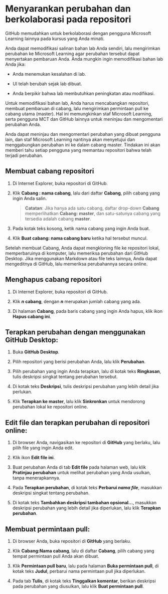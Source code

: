 # Menyarankan perubahan dan berkolaborasi pada repositori

GitHub memudahkan untuk berkolaborasi dengan pengguna Microsoft Learning lainnya pada kursus yang Anda minati. 

Anda dapat memodifikasi salinan bahan lab Anda sendiri, lalu mengirimkan perubahan ke Microsoft Learning agar perubahan tersebut dapat menyertakan pembaruan Anda. Anda mungkin ingin memodifikasi bahan lab Anda jika:

- Anda menemukan kesalahan di lab. 

- UI telah berubah sejak lab dibuat. 

- Anda berpikir bahwa lab membutuhkan peningkatan atau modifikasi.

Untuk memodifikasi bahan lab, Anda harus mencabangkan repositori, membuat pembaruan di cabang, lalu mengirimkan permintaan pull ke cabang utama (master). Hal ini memungkinkan staf Microsoft Learning, serta pengguna MCT dan GitHub lainnya untuk meninjau dan mengomentari perubahan Anda. 

Anda dapat meninjau dan mengomentari perubahan yang dibuat pengguna lain, dan staf Microsoft Learning nantinya akan menyetujui dan menggabungkan perubahan ini ke dalam cabang master. Tindakan ini akan memberi tahu setiap pengguna yang memantau repositori bahwa telah terjadi perubahan.

## Membuat cabang repositori

1.  Di Internet Explorer, buka repositori di GitHub.

1.  Klik **Cabang : nama cabang**, lalu dari daftar **Cabang**, pilih cabang yang ingin Anda salin.

    > **Catatan**: Jika hanya ada satu cabang, daftar drop-down **Cabang** memperlihatkan **Cabang: master**, dan satu-satunya cabang yang tersedia adalah cabang **master**.

3.  Pada kotak teks kosong, ketik nama cabang yang ingin Anda buat.

4.  Klik **Buat cabang: nama cabang baru** ketika hal tersebut muncul.

Setelah membuat Cabang, Anda dapat mengkloning file ke repositori lokal, memperbaruinya di komputer, lalu memeriksa perubahan dari GitHub Desktop. Jika menggunakan Markdown atau file teks lainnya, Anda dapat mengeditnya di GitHub, lalu memeriksa perubahannya secara online.

## Menghapus cabang repositori

1.  Di Internet Explorer, buka repositori di GitHub.

2.  Klik ***n* cabang**, dengan ***n*** merupakan jumlah cabang yang ada.

3.  Di halaman **Cabang**, pada baris cabang yang ingin Anda hapus, klik ikon **Hapus cabang ini**.

## Terapkan perubahan dengan menggunakan GitHub Desktop:

1.  Buka **GitHub Desktop**.

2.  Pilih repositori yang berisi perubahan Anda, lalu klik **Perubahan**.

3.  Pilih perubahan yang ingin Anda terapkan, lalu di kotak teks **Ringkasan**, tulis deskripsi singkat tentang perubahan tersebut.

4.  Di kotak teks **Deskripsi**, tulis deskripsi perubahan yang lebih detail jika perlukan.

5.  Klik **Terapkan ke master**, lalu klik **Sinkronkan** untuk mendorong perubahan lokal ke repositori online.

## Edit file dan terapkan perubahan di repositori online:

1.  Di browser Anda, navigasikan ke repositori di **GitHub** yang berlaku, lalu pilih file yang ingin Anda edit.

2.  Klik ikon **Edit file ini**.

3.  Buat perubahan Anda di tab **Edit file** pada halaman web, lalu klik **Pratinjau perubahan** untuk melihat perubahan yang Anda usulkan, tanpa menerapkannya.

4.  Pada **Terapkan perubahan**, di kotak teks **Perbarui *nama file***, masukkan deskripsi singkat tentang perubahan.

5.  Di kotak teks **Tambahkan deskripsi tambahan opsional...**, masukkan deskripsi perubahan yang lebih detail jika diperlukan, lalu klik **Terapkan perubahan**.

## Membuat permintaan pull:

1.  Di browser Anda, buka repositori di **GitHub** yang berlaku.

2.  Klik **Cabang:Nama cabang**, lalu di daftar **Cabang**, pilih cabang yang tempat permintaan pull Anda akan dibuat.

3.  Klik **Permintaan pull baru**, lalu pada halaman **Buka permintaan pull**, di kotak teks **Judul**, perbarui nama permintaan pull jika diperlukan.

4.  Pada tab **Tulis**, di kotak teks **Tinggalkan komentar**, berikan deskripsi pada perubahan yang diusulkan, lalu klik **Buat permintaan pull**.
